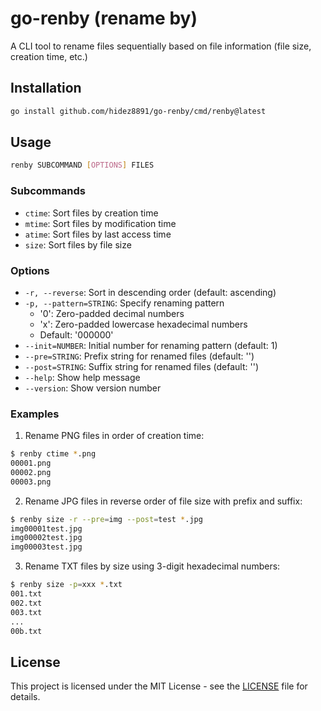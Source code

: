 # go-renby (rename by)

A CLI tool to rename files sequentially based on file information (file size,
creation time, etc.)

## Installation

```bash
go install github.com/hidez8891/go-renby/cmd/renby@latest
```

## Usage

```bash
renby SUBCOMMAND [OPTIONS] FILES
```

### Subcommands

- `ctime`: Sort files by creation time
- `mtime`: Sort files by modification time
- `atime`: Sort files by last access time
- `size`: Sort files by file size

### Options

- `-r, --reverse`: Sort in descending order (default: ascending)
- `-p, --pattern=STRING`: Specify renaming pattern
  - '0': Zero-padded decimal numbers
  - 'x': Zero-padded lowercase hexadecimal numbers
  - Default: '000000'
- `--init=NUMBER`: Initial number for renaming pattern (default: 1)
- `--pre=STRING`: Prefix string for renamed files (default: '')
- `--post=STRING`: Suffix string for renamed files (default: '')
- `--help`: Show help message
- `--version`: Show version number

### Examples

1. Rename PNG files in order of creation time:

```bash
$ renby ctime *.png
00001.png
00002.png
00003.png
```

2. Rename JPG files in reverse order of file size with prefix and suffix:

```bash
$ renby size -r --pre=img --post=test *.jpg
img00001test.jpg
img00002test.jpg
img00003test.jpg
```

3. Rename TXT files by size using 3-digit hexadecimal numbers:

```bash
$ renby size -p=xxx *.txt
001.txt
002.txt
003.txt
...
00b.txt
```

## License

This project is licensed under the MIT License - see the [LICENSE](LICENSE) file
for details.
